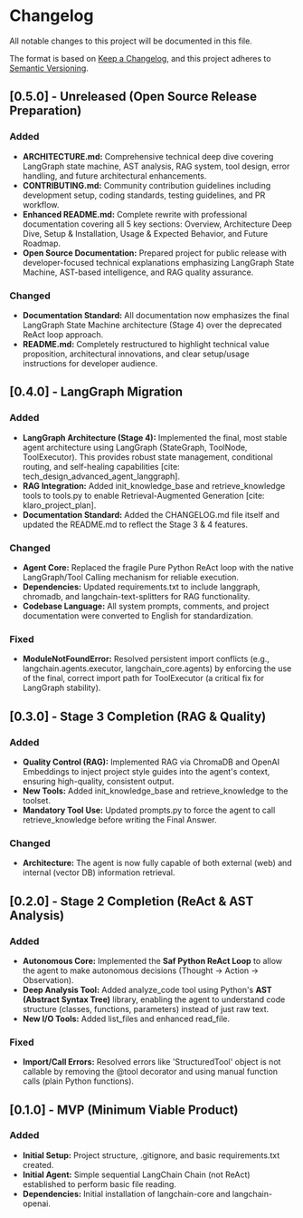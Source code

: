 # **Changelog**

All notable changes to this project will be documented in this file.

The format is based on [Keep a Changelog](https://keepachangelog.com/en/1.0.0/), and this project adheres to [Semantic Versioning](https://semver.org/spec/v2.0.0.html).

## **\[0.5.0\] \- Unreleased (Open Source Release Preparation)**

### **Added**

* **ARCHITECTURE.md:** Comprehensive technical deep dive covering LangGraph state machine, AST analysis, RAG system, tool design, error handling, and future architectural enhancements.
* **CONTRIBUTING.md:** Community contribution guidelines including development setup, coding standards, testing guidelines, and PR workflow.
* **Enhanced README.md:** Complete rewrite with professional documentation covering all 5 key sections: Overview, Architecture Deep Dive, Setup & Installation, Usage & Expected Behavior, and Future Roadmap.
* **Open Source Documentation:** Prepared project for public release with developer-focused technical explanations emphasizing LangGraph State Machine, AST-based intelligence, and RAG quality assurance.

### **Changed**

* **Documentation Standard:** All documentation now emphasizes the final LangGraph State Machine architecture (Stage 4) over the deprecated ReAct loop approach.
* **README.md:** Completely restructured to highlight technical value proposition, architectural innovations, and clear setup/usage instructions for developer audience.

## **\[0.4.0\] \- LangGraph Migration**

### **Added**

* **LangGraph Architecture (Stage 4):** Implemented the final, most stable agent architecture using LangGraph (StateGraph, ToolNode, ToolExecutor). This provides robust state management, conditional routing, and self-healing capabilities \[cite: tech\_design\_advanced\_agent\_langgraph\].
* **RAG Integration:** Added init\_knowledge\_base and retrieve\_knowledge tools to tools.py to enable Retrieval-Augmented Generation \[cite: klaro\_project\_plan\].
* **Documentation Standard:** Added the CHANGELOG.md file itself and updated the README.md to reflect the Stage 3 & 4 features.

### **Changed**

* **Agent Core:** Replaced the fragile Pure Python ReAct loop with the native LangGraph/Tool Calling mechanism for reliable execution.
* **Dependencies:** Updated requirements.txt to include langgraph, chromadb, and langchain-text-splitters for RAG functionality.
* **Codebase Language:** All system prompts, comments, and project documentation were converted to English for standardization.

### **Fixed**

* **ModuleNotFoundError:** Resolved persistent import conflicts (e.g., langchain.agents.executor, langchain\_core.agents) by enforcing the use of the final, correct import path for ToolExecutor (a critical fix for LangGraph stability).

## **\[0.3.0\] \- Stage 3 Completion (RAG & Quality)**

### **Added**

* **Quality Control (RAG):** Implemented RAG via ChromaDB and OpenAI Embeddings to inject project style guides into the agent's context, ensuring high-quality, consistent output.  
* **New Tools:** Added init\_knowledge\_base and retrieve\_knowledge to the toolset.  
* **Mandatory Tool Use:** Updated prompts.py to force the agent to call retrieve\_knowledge before writing the Final Answer.

### **Changed**

* **Architecture:** The agent is now fully capable of both external (web) and internal (vector DB) information retrieval.

## **\[0.2.0\] \- Stage 2 Completion (ReAct & AST Analysis)**

### **Added**

* **Autonomous Core:** Implemented the **Saf Python ReAct Loop** to allow the agent to make autonomous decisions (Thought \-\> Action \-\> Observation).  
* **Deep Analysis Tool:** Added analyze\_code tool using Python's **AST (Abstract Syntax Tree)** library, enabling the agent to understand code structure (classes, functions, parameters) instead of just raw text.  
* **New I/O Tools:** Added list\_files and enhanced read\_file.

### **Fixed**

* **Import/Call Errors:** Resolved errors like 'StructuredTool' object is not callable by removing the @tool decorator and using manual function calls (plain Python functions).

## **\[0.1.0\] \- MVP (Minimum Viable Product)**

### **Added**

* **Initial Setup:** Project structure, .gitignore, and basic requirements.txt created.  
* **Initial Agent:** Simple sequential LangChain Chain (not ReAct) established to perform basic file reading.  
* **Dependencies:** Initial installation of langchain-core and langchain-openai.